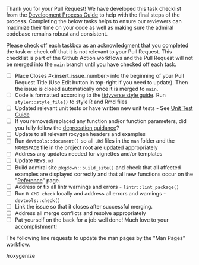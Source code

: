 Thank you for your Pull Request! We have developed this task checklist from the
[Development Process
Guide](https://pharmaverse.github.io/admiral/CONTRIBUTING.html#detailed-development-process)
to help with the final steps of the process. Completing the below tasks helps to
ensure our reviewers can maximize their time on your code as well as making sure
the admiral codebase remains robust and consistent.

Please check off each taskbox as an acknowledgment that you completed the task
or check off that it is not relevant to your Pull Request. This checklist is
part of the Github Action workflows and the Pull Request will not be merged into
the `main` branch until you have checked off each task.

- [ ] Place Closes #<insert_issue_number> into the beginning of your Pull Request Title (Use Edit button in top-right if you need to update). Then the issue is closed automatically once it is merged to `main`.
- [ ] Code is formatted according to the [tidyverse style guide](https://style.tidyverse.org/). Run `styler::style_file()` to style R and Rmd files
- [ ] Updated relevant unit tests or have written new unit tests - See [Unit Test Guide](https://pharmaverse.github.io/admiraldev/articles/unit_test_guidance.html#writing-unit-tests-in-admiral)
- [ ] If you removed/replaced any function and/or function parameters, did you fully follow the [deprecation guidance](https://pharmaverse.github.io/admiraldev/articles/programming_strategy.html#deprecation)?
- [ ] Update to all relevant roxygen headers and examples 
- [ ] Run `devtools::document()` so all `.Rd` files in the `man` folder and the `NAMESPACE` file in the project root are updated appropriately
- [ ] Address any updates needed for vignettes and/or templates
- [ ] Update `NEWS.md`
- [ ] Build admiral site `pkgdown::build_site()` and check that all affected examples are displayed correctly and that all new functions occur on the "[Reference](https://pharmaverse.github.io/admiralonco/reference/index.html)" page. 
- [ ] Address or fix all lintr warnings and errors - `lintr::lint_package()`
- [ ] Run `R CMD check` locally and address all errors and warnings - `devtools::check()`
- [ ] Link the issue so that it closes after successful merging. 
- [ ] Address all merge conflicts and resolve appropriately 
- [ ] Pat yourself on the back for a job well done!  Much love to your accomplishment!

The following line requests to update the man pages by the "Man Pages" workflow.

/roxygenize
